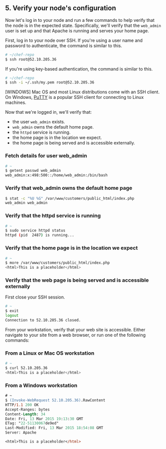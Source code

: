## 5. Verify your node's configuration

Now let's log in to your node and run a few commands to help verify that the node is in the expected state. Specifically, we'll verify that the `web_admin` user is set up and that Apache is running and serves your home page.

First, log in to your node over SSH. If you're using a user name and password to authenticate, the command is similar to this.

```bash
# ~/chef-repo
$ ssh root@52.10.205.36
```

If you're using key-based authentication, the command is similar to this.

```bash
# ~/chef-repo
$ ssh -i ~/.ssh/my.pem root@52.10.205.36
```

[WINDOWS] Mac OS and most Linux distributions come with an SSH client. On Windows, [PuTTY](http://www.putty.org) is a popular SSH client for connecting to Linux machines.

Now that we're logged in, we'll verify that:

* the user `web_admin` exists.
* `web_admin` owns the default home page.
* the `httpd` service is running.
* the home page is in the location we expect.
* the home page is being served and is accessible externally.

### Fetch details for user web_admin

```bash
# ~
$ getent passwd web_admin
web_admin:x:498:500::/home/web_admin:/bin/bash
```

### Verify that web_admin owns the default home page

```bash
$ stat -c "%U %G" /var/www/customers/public_html/index.php
web_admin web_admin
```

### Verify that the httpd service is running

```bash
# ~
$ sudo service httpd status
httpd (pid  2487) is running...
```

### Verify that the home page is in the location we expect

```bash
# ~
$ more /var/www/customers/public_html/index.php
<html>This is a placeholder</html>
```

### Verify that the web page is being served and is accessible externally

First close your SSH session.

```bash
# ~
$ exit
logout
Connection to 52.10.205.36 closed.
```

From your workstation, verify that your web site is accessible. Either navigate to your site from a web browser, or run one of the following commands:

### From a Linux or Mac OS workstation

```bash
# ~
$ curl 52.10.205.36
<html>This is a placeholder</html>
```

### From a Windows workstation

```ps
# ~
$ (Invoke-WebRequest 52.10.205.36).RawContent
HTTP/1.1 200 OK
Accept-Ranges: bytes
Content-Length: 34
Date: Fri, 13 Mar 2015 19:13:30 GMT
ETag: "22-51130067de9ed"
Last-Modified: Fri, 13 Mar 2015 18:54:08 GMT
Server: Apache

<html>This is a placeholder</html>
```
